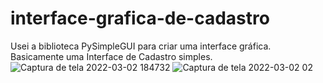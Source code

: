 # interface-grafica-de-cadastro
Usei a biblioteca PySimpleGUI para criar uma interface gráfica.
Basicamente uma Interface de Cadastro simples.
![Captura de tela 2022-03-02 184732](https://user-images.githubusercontent.com/94290108/156455348-d23344ba-4930-4b40-84bf-a0091ecce30b.png)
![Captura de tela 2022-03-02 02](https://user-images.githubusercontent.com/94290108/156455390-c94cd642-4001-4344-8edf-900e6e92d419.png)
